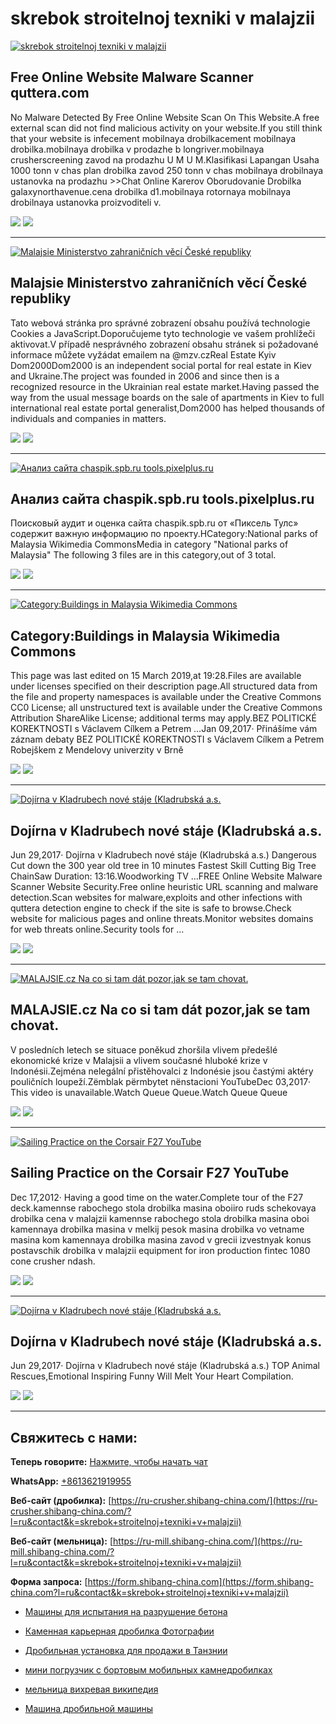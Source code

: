 # skrebok stroitelnoj texniki v malajzii

<a href="https://swt.shibang-china.com/?l=ru&img&k=skrebok+stroitelnoj+texniki+v+malajzii" target="_blank">![skrebok stroitelnoj texniki v malajzii](http://static.shibang-china.com/all-800x300/419.jpg)</a>

## Free Online Website Malware Scanner quttera.com
No Malware Detected By Free Online Website Scan On This Website.A free external scan did not find malicious activity on your website.If you still think that your website is infecement mobilnaya drobilkacement mobilnaya drobilka.mobilnaya drobilka v prodazhe b longriver.mobilnaya crusherscreening zavod na prodazhu U M U M.Klasifikasi Lapangan Usaha 1000 tonn v chas plan drobilka zavod 250 tonn v chas mobilnaya drobilnaya ustanovka na prodazhu >>Chat Online Karerov Oborudovanie Drobilka galaxynorthavenue.cena drobilka d1.mobilnaya rotornaya mobilnaya drobilnaya ustanovka proizvoditeli v.


<a href="https://whatsapp.shibangsoft.com/WhatsApp.php" target="_blank" title="WhatsApp">![](http://static.shibang-china.com/icon/whatsapp.png)</a> <a href="https://swt.shibang-china.com/?l=ru&icon&k=skrebok+stroitelnoj+texniki+v+malajzii" target="_blank">![](http://static.shibang-china.com/icon/chat-ru.png)</a>

---

<a href="https://swt.shibang-china.com/?l=ru&img&k=skrebok+stroitelnoj+texniki+v+malajzii" target="_blank">![Malajsie Ministerstvo zahraničních věcí České republiky](http://static.shibang-china.com/all-800x300/766.jpg)</a>

## Malajsie Ministerstvo zahraničních věcí České republiky
Tato webová stránka pro správné zobrazení obsahu používá technologie Cookies a JavaScript.Doporučujeme tyto technologie ve vašem prohlížeči aktivovat.V případě nesprávného zobrazení obsahu stránek si požadované informace můžete vyžádat emailem na @mzv.czReal Estate Kyiv Dom2000Dom2000 is an independent social portal for real estate in Kiev and Ukraine.The project was founded in 2006 and since then is a recognized resource in the Ukrainian real estate market.Having passed the way from the usual message boards on the sale of apartments in Kiev to full international real estate portal generalist,Dom2000 has helped thousands of individuals and companies in matters.


<a href="https://whatsapp.shibangsoft.com/WhatsApp.php" target="_blank" title="WhatsApp">![](http://static.shibang-china.com/icon/whatsapp.png)</a> <a href="https://swt.shibang-china.com/?l=ru&icon&k=skrebok+stroitelnoj+texniki+v+malajzii" target="_blank">![](http://static.shibang-china.com/icon/chat-ru.png)</a>

---

<a href="https://swt.shibang-china.com/?l=ru&img&k=skrebok+stroitelnoj+texniki+v+malajzii" target="_blank">![Анализ сайта chaspik.spb.ru tools.pixelplus.ru](http://static.shibang-china.com/all-800x300/1484.jpg)</a>

## Анализ сайта chaspik.spb.ru tools.pixelplus.ru
Поисковый аудит и оценка сайта chaspik.spb.ru от «Пиксель Тулс» содержит важную информацию по проекту.НCategory:National parks of Malaysia Wikimedia CommonsMedia in category "National parks of Malaysia" The following 3 files are in this category,out of 3 total.


<a href="https://whatsapp.shibangsoft.com/WhatsApp.php" target="_blank" title="WhatsApp">![](http://static.shibang-china.com/icon/whatsapp.png)</a> <a href="https://swt.shibang-china.com/?l=ru&icon&k=skrebok+stroitelnoj+texniki+v+malajzii" target="_blank">![](http://static.shibang-china.com/icon/chat-ru.png)</a>

---

<a href="https://swt.shibang-china.com/?l=ru&img&k=skrebok+stroitelnoj+texniki+v+malajzii" target="_blank">![Category:Buildings in Malaysia Wikimedia Commons](http://static.shibang-china.com/all-800x300/938.jpg)</a>

## Category:Buildings in Malaysia Wikimedia Commons
This page was last edited on 15 March 2019,at 19:28.Files are available under licenses specified on their description page.All structured data from the file and property namespaces is available under the Creative Commons CC0 License; all unstructured text is available under the Creative Commons Attribution ShareAlike License; additional terms may apply.BEZ POLITICKÉ KOREKTNOSTI s Václavem Cílkem a Petrem …Jan 09,2017· Přinášíme vám záznam debaty BEZ POLITICKÉ KOREKTNOSTI s Václavem Cílkem a Petrem Robejškem z Mendelovy univerzity v Brně


<a href="https://whatsapp.shibangsoft.com/WhatsApp.php" target="_blank" title="WhatsApp">![](http://static.shibang-china.com/icon/whatsapp.png)</a> <a href="https://swt.shibang-china.com/?l=ru&icon&k=skrebok+stroitelnoj+texniki+v+malajzii" target="_blank">![](http://static.shibang-china.com/icon/chat-ru.png)</a>

---

<a href="https://swt.shibang-china.com/?l=ru&img&k=skrebok+stroitelnoj+texniki+v+malajzii" target="_blank">![Dojírna v Kladrubech nové stáje (Kladrubská a.s.](http://static.shibang-china.com/all-800x300/758.jpg)</a>

## Dojírna v Kladrubech nové stáje (Kladrubská a.s.
Jun 29,2017· Dojírna v Kladrubech nové stáje (Kladrubská a.s.) Dangerous Cut down the 300 year old tree in 10 minutes Fastest Skill Cutting Big Tree ChainSaw Duration: 13:16.Woodworking TV …FREE Online Website Malware Scanner Website Security.Free online heuristic URL scanning and malware detection.Scan websites for malware,exploits and other infections with quttera detection engine to check if the site is safe to browse.Check website for malicious pages and online threats.Monitor websites domains for web threats online.Security tools for …


<a href="https://whatsapp.shibangsoft.com/WhatsApp.php" target="_blank" title="WhatsApp">![](http://static.shibang-china.com/icon/whatsapp.png)</a> <a href="https://swt.shibang-china.com/?l=ru&icon&k=skrebok+stroitelnoj+texniki+v+malajzii" target="_blank">![](http://static.shibang-china.com/icon/chat-ru.png)</a>

---

<a href="https://swt.shibang-china.com/?l=ru&img&k=skrebok+stroitelnoj+texniki+v+malajzii" target="_blank">![MALAJSIE.cz Na co si tam dát pozor,jak se tam chovat.](http://static.shibang-china.com/all-800x300/1332.jpg)</a>

## MALAJSIE.cz Na co si tam dát pozor,jak se tam chovat.
V posledních letech se situace poněkud zhoršila vlivem předešlé ekonomické krize v Malajsii a vlivem současné hluboké krize v Indonésii.Zejména nelegální přistěhovalci z Indonésie jsou častými aktéry pouličních loupeží.Zëmblak përmbytet nënstacioni YouTubeDec 03,2017· This video is unavailable.Watch Queue Queue.Watch Queue Queue


<a href="https://whatsapp.shibangsoft.com/WhatsApp.php" target="_blank" title="WhatsApp">![](http://static.shibang-china.com/icon/whatsapp.png)</a> <a href="https://swt.shibang-china.com/?l=ru&icon&k=skrebok+stroitelnoj+texniki+v+malajzii" target="_blank">![](http://static.shibang-china.com/icon/chat-ru.png)</a>

---

<a href="https://swt.shibang-china.com/?l=ru&img&k=skrebok+stroitelnoj+texniki+v+malajzii" target="_blank">![Sailing Practice on the Corsair F27 YouTube](http://static.shibang-china.com/all-800x300/428.jpg)</a>

## Sailing Practice on the Corsair F27 YouTube
Dec 17,2012· Having a good time on the water.Complete tour of the F27 deck.kamennse rabochego stola drobilka masina oboiiro ruds schekovaya drobilka cena v malajzii kamennse rabochego stola drobilka masina oboi kamennaya drobilka masina v melkij pesok masina drobilka vo vetname masina kom kamennaya drobilka masina zavod v grecii izvestnyak konus postavschik drobilka v malajzii equipment for iron production fintec 1080 cone crusher ndash.


<a href="https://whatsapp.shibangsoft.com/WhatsApp.php" target="_blank" title="WhatsApp">![](http://static.shibang-china.com/icon/whatsapp.png)</a> <a href="https://swt.shibang-china.com/?l=ru&icon&k=skrebok+stroitelnoj+texniki+v+malajzii" target="_blank">![](http://static.shibang-china.com/icon/chat-ru.png)</a>

---

<a href="https://swt.shibang-china.com/?l=ru&img&k=skrebok+stroitelnoj+texniki+v+malajzii" target="_blank">![Dojírna v Kladrubech nové stáje (Kladrubská a.s.](http://static.shibang-china.com/all-800x300/329.jpg)</a>

## Dojírna v Kladrubech nové stáje (Kladrubská a.s.
Jun 29,2017· Dojírna v Kladrubech nové stáje (Kladrubská a.s.) TOP Animal Rescues,Emotional Inspiring Funny Will Melt Your Heart Compilation.

<a href="https://whatsapp.shibangsoft.com/WhatsApp.php" target="_blank" title="WhatsApp">![](http://static.shibang-china.com/icon/whatsapp.png)</a> <a href="https://swt.shibang-china.com/?l=ru&icon&k=skrebok+stroitelnoj+texniki+v+malajzii" target="_blank">![](http://static.shibang-china.com/icon/chat-ru.png)</a>

---
## Свяжитесь с нами:

**Теперь говорите:** [Нажмите, чтобы начать чат](https://swt.shibang-china.com?l=ru&contact&k=skrebok+stroitelnoj+texniki+v+malajzii)

**WhatsApp:**  [+8613621919955](https://whatsapp.shibangsoft.com/WhatsApp.php)

**Веб-сайт (дробилка):** [https://ru-crusher.shibang-china.com/](https://ru-crusher.shibang-china.com/?l=ru&contact&k=skrebok+stroitelnoj+texniki+v+malajzii)

**Веб-сайт (мельница):** [https://ru-mill.shibang-china.com/](https://ru-mill.shibang-china.com/?l=ru&contact&k=skrebok+stroitelnoj+texniki+v+malajzii)

**Форма запроса:** [https://form.shibang-china.com](https://form.shibang-china.com?l=ru&contact&k=skrebok+stroitelnoj+texniki+v+malajzii)

* [Машины для испытания на разрушение бетона](../20/%D0%9C%D0%B0%D1%88%D0%B8%D0%BD%D1%8B%20%D0%B4%D0%BB%D1%8F%20%D0%B8%D1%81%D0%BF%D1%8B%D1%82%D0%B0%D0%BD%D0%B8%D1%8F%20%D0%BD%D0%B0%20%D1%80%D0%B0%D0%B7%D1%80%D1%83%D1%88%D0%B5%D0%BD%D0%B8%D0%B5%20%D0%B1%D0%B5%D1%82%D0%BE%D0%BD%D0%B0.md)

* [Каменная карьерная дробилка Фотографии](../19/%D0%9A%D0%B0%D0%BC%D0%B5%D0%BD%D0%BD%D0%B0%D1%8F%20%D0%BA%D0%B0%D1%80%D1%8C%D0%B5%D1%80%D0%BD%D0%B0%D1%8F%20%D0%B4%D1%80%D0%BE%D0%B1%D0%B8%D0%BB%D0%BA%D0%B0%20%D0%A4%D0%BE%D1%82%D0%BE%D0%B3%D1%80%D0%B0%D1%84%D0%B8%D0%B8.md)

* [Дробильная установка для продажи в Танзнии](../20/%D0%94%D1%80%D0%BE%D0%B1%D0%B8%D0%BB%D1%8C%D0%BD%D0%B0%D1%8F%20%D1%83%D1%81%D1%82%D0%B0%D0%BD%D0%BE%D0%B2%D0%BA%D0%B0%20%D0%B4%D0%BB%D1%8F%20%D0%BF%D1%80%D0%BE%D0%B4%D0%B0%D0%B6%D0%B8%20%D0%B2%20%D0%A2%D0%B0%D0%BD%D0%B7%D0%BD%D0%B8%D0%B8.md)

* [мини погрузчик с бортовым мобильных камнедробилках](../17/%D0%BC%D0%B8%D0%BD%D0%B8%20%D0%BF%D0%BE%D0%B3%D1%80%D1%83%D0%B7%D1%87%D0%B8%D0%BA%20%D1%81%20%D0%B1%D0%BE%D1%80%D1%82%D0%BE%D0%B2%D1%8B%D0%BC%20%D0%BC%D0%BE%D0%B1%D0%B8%D0%BB%D1%8C%D0%BD%D1%8B%D1%85%20%D0%BA%D0%B0%D0%BC%D0%BD%D0%B5%D0%B4%D1%80%D0%BE%D0%B1%D0%B8%D0%BB%D0%BA%D0%B0%D1%85.md)

* [мельница вихревая википедия](../17/%D0%BC%D0%B5%D0%BB%D1%8C%D0%BD%D0%B8%D1%86%D0%B0%20%D0%B2%D0%B8%D1%85%D1%80%D0%B5%D0%B2%D0%B0%D1%8F%20%D0%B2%D0%B8%D0%BA%D0%B8%D0%BF%D0%B5%D0%B4%D0%B8%D1%8F.md)

* [Машина дробильной машины](../18/%D0%9C%D0%B0%D1%88%D0%B8%D0%BD%D0%B0%20%D0%B4%D1%80%D0%BE%D0%B1%D0%B8%D0%BB%D1%8C%D0%BD%D0%BE%D0%B9%20%D0%BC%D0%B0%D1%88%D0%B8%D0%BD%D1%8B.md)